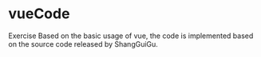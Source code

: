 # vueCode
Exercise Based on the basic usage of vue, the code is implemented based on the source code released by ShangGuiGu.
